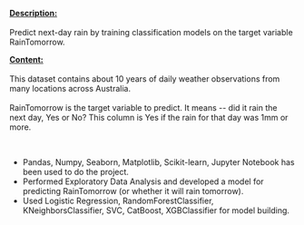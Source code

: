 <p><strong><u>Description:</u></strong><br><br>Predict next-day rain by training classification models on the target variable RainTomorrow.</p>
<p><strong><u>Content:</u></strong><br><br>This dataset contains about 10 years of daily weather observations from many locations across Australia.<br><br>RainTomorrow is the target variable to predict. It means -- did it rain the next day, Yes or No? This column is Yes if the rain for that day was 1mm or more.</p>
<p><br></p>
<ul style="list-style-type: disc;">
    <li>Pandas, Numpy, Seaborn, Matplotlib, Scikit-learn, Jupyter Notebook has been used to do the project.</li>
    <li>Performed Exploratory Data Analysis and developed a model for predicting RainTomorrow (or whether it will rain tomorrow).</li>
    <li>Used Logistic Regression, RandomForestClassifier, KNeighborsClassifier, SVC, CatBoost, XGBClassifier for model building.</li>
</ul>
